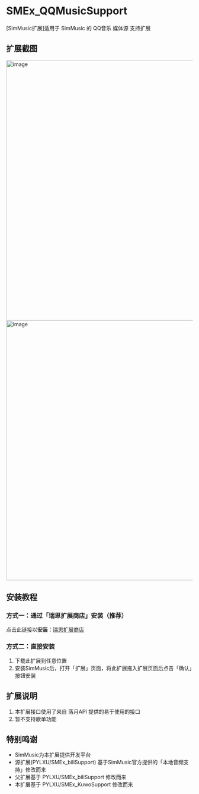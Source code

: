 # SMEx_QQMusicSupport

[SimMusic扩展]适用于 SimMusic 的 QQ音乐 媒体源 支持扩展

## 扩展截图

<img width="1000" height="700" alt="image" src="https://github.com/user-attachments/assets/1881eace-e5a4-412f-89fa-492462566cb8" />
<img width="1000" height="700" alt="image" src="https://github.com/user-attachments/assets/2158c62c-4bfb-48a5-889b-a6453f959c9f" />


## 安装教程

### 方式一：通过「瑞思扩展商店」安装（推荐）

点击此链接以**安装**：[瑞思扩展商店](https://github.com/PYLXU/SMEx_pluginStore)

### 方式二：直接安装

1. 下载此扩展到任意位置
2. 安装SimMusic后，打开「扩展」页面，将此扩展拖入扩展页面后点击「确认」按钮安装

## 扩展说明

1. 本扩展接口使用了来自 落月API 提供的易于使用的接口
2. 暂不支持歌单功能

## 特别鸣谢

- SimMusic为本扩展提供开发平台
- 源扩展(PYLXU/SMEx_biliSupport) 基于SimMusic官方提供的「本地音频支持」修改而来
- 父扩展基于 PYLXU/SMEx_biliSupport 修改而来
- 本扩展基于 PYLXU/SMEx_KuwoSupport 修改而来
